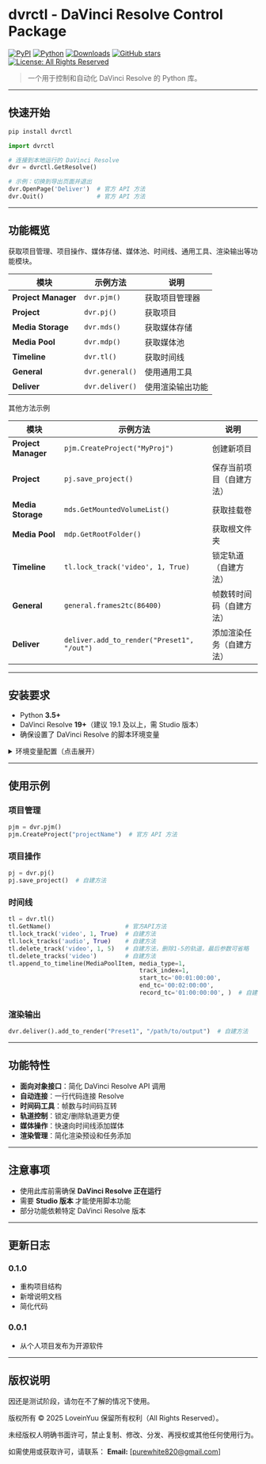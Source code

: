 # dvrctl - DaVinci Resolve Control Package

[![PyPI](https://img.shields.io/pypi/v/dvrctl.svg)](https://pypi.org/project/dvrctl/)
[![Python](https://img.shields.io/pypi/pyversions/dvrctl.svg)](https://pypi.org/project/dvrctl/)
[![Downloads](https://img.shields.io/pypi/dm/dvrctl.svg)](https://pypi.org/project/dvrctl/)
[![GitHub stars](https://img.shields.io/github/stars/LoveinYuu/dvrctl.svg?style=social)](https://github.com/LoveinYuu/dvrctl)
[![License: All Rights Reserved](https://img.shields.io/badge/License-All%20Rights%20Reserved-red.svg)](LICENSE)

> 一个用于控制和自动化 DaVinci Resolve 的 Python 库。

---
## 快速开始

```bash
pip install dvrctl
```

```python
import dvrctl

# 连接到本地运行的 DaVinci Resolve
dvr = dvrctl.GetResolve()

# 示例：切换到导出页面并退出
dvr.OpenPage('Deliver')  # 官方 API 方法
dvr.Quit()               # 官方 API 方法
```

---

## 功能概览
获取项目管理、项目操作、媒体存储、媒体池、时间线、通用工具、渲染输出等功能模块。

| 模块                  | 示例方法            | 说明       |
|---------------------|-----------------|----------|
| **Project Manager** | `dvr.pjm()`     | 获取项目管理器  |
| **Project**         | `dvr.pj()`      | 获取项目     |
| **Media Storage**   | `dvr.mds()`     | 获取媒体存储   |
| **Media Pool**      | `dvr.mdp()`     | 获取媒体池    |
| **Timeline**        | `dvr.tl()`      | 获取时间线    |
| **General**         | `dvr.general()` | 使用通用工具   |
| **Deliver**         | `dvr.deliver()` | 使用渲染输出功能 |
其他方法示例

| 模块                  | 示例方法                                       | 说明           |
|---------------------|--------------------------------------------|--------------|
| **Project Manager** | `pjm.CreateProject("MyProj")`              | 创建新项目        |
| **Project**         | `pj.save_project()`                        | 保存当前项目（自建方法） |
| **Media Storage**   | `mds.GetMountedVolumeList()`               | 获取挂载卷        |
| **Media Pool**      | `mdp.GetRootFolder()`                      | 获取根文件夹       |
| **Timeline**        | `tl.lock_track('video', 1, True)`          | 锁定轨道（自建方法）   |
| **General**         | `general.frames2tc(86400)`                 | 帧数转时间码（自建方法） |
| **Deliver**         | `deliver.add_to_render("Preset1", "/out")` | 添加渲染任务（自建方法） |

---

## 安装要求

* Python **3.5+**
* DaVinci Resolve **19+**（建议 19.1 及以上，需 Studio 版本）
* 确保设置了 DaVinci Resolve 的脚本环境变量

<details>
<summary>环境变量配置（点击展开）</summary>

**macOS**

```bash
export RESOLVE_SCRIPT_API="/Library/Application Support/Blackmagic Design/DaVinci Resolve/Developer/Scripting"
export RESOLVE_SCRIPT_LIB="/Applications/DaVinci Resolve/DaVinci Resolve.app/Contents/Libraries/Fusion/fusionscript.so"
export PYTHONPATH="$PYTHONPATH:$RESOLVE_SCRIPT_API/Modules/"
```

**Windows**

```powershell
setx RESOLVE_SCRIPT_API "C:\ProgramData\Blackmagic Design\DaVinci Resolve\Support\Developer\Scripting"
setx RESOLVE_SCRIPT_LIB "C:\Program Files\Blackmagic Design\DaVinci Resolve\fusionscript.dll"
setx PYTHONPATH "%PYTHONPATH%;%RESOLVE_SCRIPT_API%\Modules\"
```

**Linux**

```bash
export RESOLVE_SCRIPT_API="/opt/resolve/Developer/Scripting"
export RESOLVE_SCRIPT_LIB="/opt/resolve/libs/Fusion/fusionscript.so"
export PYTHONPATH="$PYTHONPATH:$RESOLVE_SCRIPT_API/Modules/"
# 部分发行版路径可能需要改为 /home/resolve
```

</details>

---

## 使用示例

### 项目管理

```python
pjm = dvr.pjm()
pjm.CreateProject("projectName")  # 官方 API 方法
```

### 项目操作

```python
pj = dvr.pj()
pj.save_project()  # 自建方法
```

### 时间线

```python
tl = dvr.tl()
tl.GetName()                     # 官方API方法
tl.lock_track('video', 1, True)  # 自建方法
tl.lock_tracks('audio', True)    # 自建方法
tl.delete_track('video', 1, 5)   # 自建方法，删除1-5的轨道，最后参数可省略
tl.delete_tracks('video')        # 自建方法
tl.append_to_timeline(MediaPoolItem, media_type=1,
                                     track_index=1,
                                     start_tc='00:01:00:00',
                                     end_tc='00:02:00:00',
                                     record_tc='01:00:00:00', )  # 自建方法，除MediaPoolItem参数可省略
```

### 渲染输出

```python
dvr.deliver().add_to_render("Preset1", "/path/to/output")  # 自建方法
```

---

## 功能特性

* **面向对象接口**：简化 DaVinci Resolve API 调用
* **自动连接**：一行代码连接 Resolve
* **时间码工具**：帧数与时间码互转
* **轨道控制**：锁定/删除轨道更方便
* **媒体操作**：快速向时间线添加媒体
* **渲染管理**：简化渲染预设和任务添加

---

## 注意事项

* 使用此库前需确保 **DaVinci Resolve 正在运行**
* 需要 **Studio 版本** 才能使用脚本功能
* 部分功能依赖特定 DaVinci Resolve 版本

---

## 更新日志

### 0.1.0

* 重构项目结构
* 新增说明文档
* 简化代码

### 0.0.1

* 从个人项目发布为开源软件

---

## 版权说明
因还是测试阶段，请勿在不了解的情况下使用。

版权所有 © 2025 LoveinYuu
保留所有权利（All Rights Reserved）。


未经版权人明确书面许可，禁止复制、修改、分发、再授权或其他任何使用行为。

如需使用或获取许可，请联系：
**Email:** \[purewhite820@gmail.com]